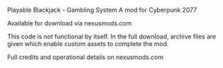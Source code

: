 Playable Blackjack - Gambling System
A mod for Cyberpunk 2077

Available for download via nexusmods.com

This code is not functional by itself. In the full download, archive files are given which enable custom assets to complete the mod.

Full credits and operational details on nexusmods.com
